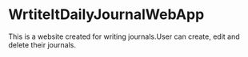 # WrtiteItDailyJournalWebApp
This is a website created for writing journals.User can create, edit and delete their journals.

